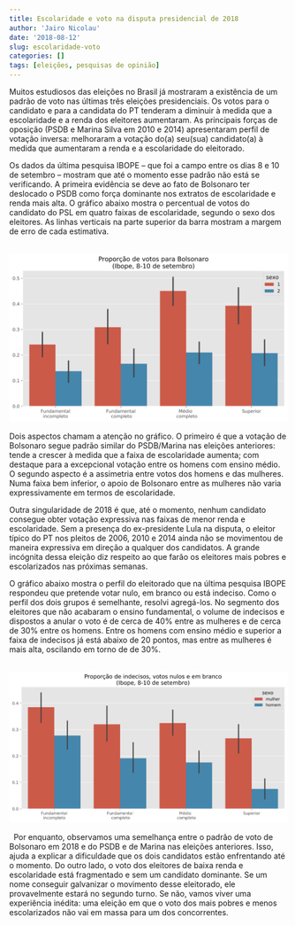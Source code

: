 ```yaml
---
title: Escolaridade e voto na disputa presidencial de 2018
author: 'Jairo Nicolau'
date: '2018-08-12'
slug: escolaridade-voto
categories: []
tags: [eleições, pesquisas de opinião]
---
```


Muitos estudiosos das eleições no Brasil já mostraram a existência de um padrão
de voto nas últimas três eleições presidenciais. Os votos para o candidato e
para a candidata do PT tenderam a diminuir à medida que a escolaridade e a renda
dos eleitores aumentaram. As principais forças de oposição (PSDB e Marina Silva
em 2010 e 2014) apresentaram perfil de votação inversa: melhoraram a votação
do(a) seu(sua) candidato(a) à medida que aumentaram a renda e a escolaridade do
eleitorado.

Os dados da última pesquisa IBOPE – que foi a campo entre os dias 8 e 10 de
setembro – mostram que até o momento esse padrão não está se verificando. A
primeira evidência se deve ao fato de Bolsonaro ter deslocado o PSDB como força
dominante nos extratos de escolaridade e renda mais alta. O gráfico abaixo
mostra o percentual de votos do candidato do PSL em quatro faixas de
escolaridade, segundo o sexo dos eleitores. As linhas verticais na parte
superior da barra mostram a margem de erro de cada estimativa.

 
![](/img/ibope_setembro1.png)

Dois aspectos chamam a atenção no gráfico. O primeiro é que a votação de
Bolsonaro segue padrão similar do PSDB/Marina nas eleições anteriores: tende a
crescer à medida que a faixa de escolaridade aumenta; com destaque para a
excepcional votação entre os homens com ensino médio. O segundo aspecto é a
assimetria entre votos dos homens e das mulheres. Numa faixa bem inferior, o
apoio de Bolsonaro entre as mulheres não varia expressivamente em termos de
escolaridade.

Outra singularidade de 2018 é que, até o momento, nenhum candidato consegue
obter votação expressiva nas faixas de menor renda e escolaridade. Sem a
presença do ex-presidente Lula na disputa, o eleitor típico do PT nos pleitos de
2006, 2010 e 2014 ainda não se movimentou de maneira expressiva em direção a
qualquer dos candidatos. A grande incógnita dessa eleição diz respeito ao que
farão os eleitores mais pobres e escolarizados nas próximas semanas.

O gráfico abaixo mostra o perfil do eleitorado que na última pesquisa IBOPE
respondeu que pretende votar nulo, em branco ou está indeciso. Como o perfil dos
dois grupos é semelhante, resolvi agregá-los. No segmento dos eleitores que não
acabaram o ensino fundamental, o volume de indecisos e dispostos a anular o voto
é de cerca de 40% entre as mulheres e de cerca de 30% entre os homens. Entre os
homens com ensino médio e superior a faixa de indecisos já está abaixo de 20
pontos, mas entre as mulheres é mais alta, oscilando em torno de de 30%.

 
![](/img/ibope_setembro2.png)

 
Por enquanto, observamos uma semelhança entre o padrão de voto de Bolsonaro em
2018 e do PSDB e de Marina nas eleições anteriores. Isso, ajuda a explicar a
dificuldade que os dois candidatos estão enfrentando até o momento. Do outro
lado, o voto dos eleitores de baixa renda e escolaridade está fragmentado e sem
um candidato dominante. Se um nome conseguir galvanizar o movimento desse
eleitorado, ele provavelmente estará no segundo turno. Se não, vamos viver uma
experiência inédita: uma eleição em que o voto dos mais pobres e menos
escolarizados não vai em massa para um dos concorrentes.

